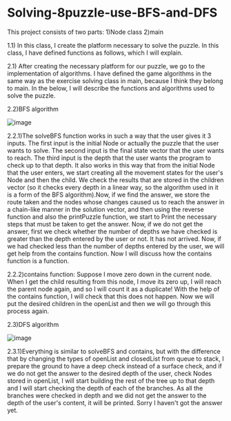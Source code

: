 # Solving-8puzzle-use-BFS-and-DFS

This project consists of two parts:
1)Node class
2)main

1.1) In this class, I create the platform necessary to solve the puzzle. In this class, I have defined functions as follows, which I will explain.

2.1) After creating the necessary platform for our puzzle, we go to the implementation of algorithms. I have defined the game algorithms in the same way as the exercise solving class in main, because I think they belong to main. In the below, I will describe the functions and algorithms used to solve the puzzle.

2.2)BFS algorithm

![image](https://user-images.githubusercontent.com/61280030/209734584-4f344557-cc92-4556-99c3-79708d546b1b.png)

2.2.1)The solveBFS function works in such a way that the user gives it 3 inputs. The first input is the initial Node or actually the puzzle that the user wants to solve. The second input is the final state vector that the user wants to reach. The third input is the depth that the user wants the program to check up to that depth. It also works in this way that from the initial Node that the user enters, we start creating all the movement states for the user's Node and then the child. We check the results that are stored in the children vector (so it checks every depth in a linear way, so the algorithm used in it is a form of the BFS algorithm).Now, if we find the answer, we store the route taken and the nodes whose changes caused us to reach the answer in a chain-like manner in the solution vector, and then using the reverse function and also the printPuzzle function, we start to Print the necessary steps that must be taken to get the answer. Now, if we do not get the answer, first we check whether the number of depths we have checked is greater than the depth entered by the user or not. It has not arrived. Now, if we had checked less than the number of depths entered by the user, we will get help from the contains function. Now I will discuss how the contains function is a function.

2.2.2)contains function: Suppose I move zero down in the current node. When I get the child resulting from this node, I move its zero up, I will reach the parent node again, and so I will count it as a duplicate! With the help of the contains function, I will check that this does not happen. Now we will put the desired children in the openList and then we will go through this process again.

2.3)DFS algorithm

![image](https://user-images.githubusercontent.com/61280030/209734699-988cfc98-057e-4df7-aeab-21d23988c4c9.png)

2.3.1)Everything is similar to solveBFS and contains, but with the difference that by changing the types of openList and closedList from queue to stack, I prepare the ground to have a deep check instead of a surface check, and if we do not get the answer to the desired depth of the user, check Nodes stored in openList, I will start building the rest of the tree up to that depth and I will start checking the depth of each of the branches. As all the branches were checked in depth and we did not get the answer to the depth of the user's content, it will be printed. Sorry I haven't got the answer yet.

